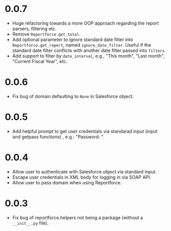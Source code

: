 # 0.0.7

- Huge refactoring towards a more OOP approach regarding the report parsers,
  filtering etc.
- Remove `Reportforce.get_total`.
- Add optional parameter to ignore standard date filter into
  `Reportforce.get_report`, named `ignore_date_filter`. Useful if the standard
  date filter conflicts with another date filter passed into `filters`.
- Add support to filter by `date_interval`, e.g., "This month", "Last month",
  "Current Fiscal Year", etc.

# 0.0.6

- Fix bug of domain defaulting to `None` in Salesforce object.

# 0.0.5

- Add helpful prompt to get user credentials via standarad input (input and
  getpass functions) , e.g.: "Password: ".

# 0.0.4

- Allow user to authenticate with Salesforce object via standard input.
- Escape user credentials in XML body for logging in via SOAP API.
- Allow user to pass domain when using Reportforce.

# 0.0.3

- Fix bug of reportforce.helpers not being a package (without a `__init__.py` file).

